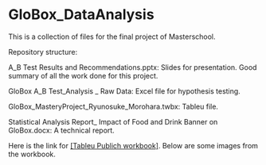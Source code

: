 # GloBox_DataAnalysis
This is a collection of files for the final project of Masterschool.

Repository structure:

A_B Test Results and Recommendations.pptx:
  Slides for presentation. Good summary of all the work done for this project.

GloBox A_B Test_Analysis _ Raw Data:
  Excel file for hypothesis testing.

GloBox_MasteryProject_Ryunosuke_Morohara.twbx:
  Tableu file.

Statistical Analysis Report_ Impact of Food and Drink Banner on GloBox.docx:
  A technical report.

Here is the link for [[Tableu Publich workbook]](https://public.tableau.com/app/profile/ryunosuke.morohara/viz/GloBox_MasteryProject/ABTestKPIs).
Below are some images from the workbook.

